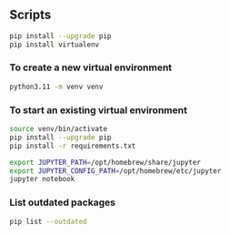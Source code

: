 ## Scripts

```sh
pip install --upgrade pip
pip install virtualenv
```

### To create a new virtual environment

```sh
python3.11 -m venv venv
```

### To start an existing virtual environment

```sh
source venv/bin/activate
pip install --upgrade pip
pip install -r requirements.txt
```

```sh
export JUPYTER_PATH=/opt/homebrew/share/jupyter
export JUPYTER_CONFIG_PATH=/opt/homebrew/etc/jupyter
jupyter notebook
```

### List outdated packages

```sh
pip list --outdated
```

